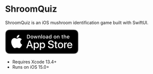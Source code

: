 # ShroomQuiz

ShroomQuiz is an iOS mushroom identification game built with SwiftUI.

[![Download on the App Store](app-store-badge.svg)](https://apps.apple.com/app/shroomquiz/id1637149772)

* Requires Xcode 13.4+
* Runs on iOS 15.0+
